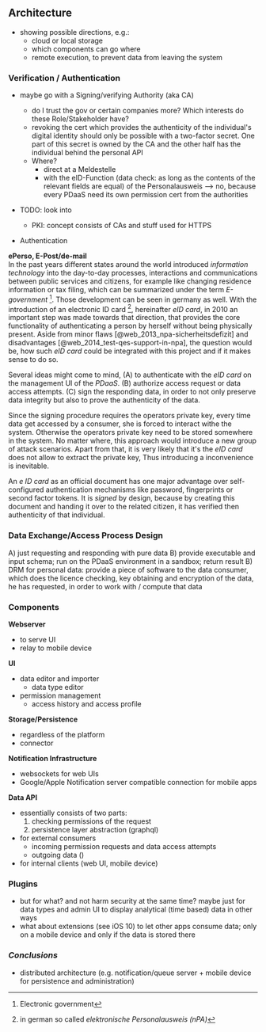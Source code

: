 ## Architecture



+   showing possible directions, e.g.:
    -   cloud or local storage
    -   which components can go where
    -   remote execution, to prevent data from leaving the system



### Verification / Authentication

+   maybe go with a Signing/verifying Authority (aka CA)
    -   do I trust the gov or certain companies more? Which interests do these Role/Stakeholder 
        have?
    -   revoking the cert which provides the authenticity of the individual's digital identity 
        should only be possible with a two-factor secret. One part of this secret is owned by 
        the CA and the other half has the individual behind the personal API
    -   Where?
        +   direct at a Meldestelle
        +   with the eID-Function (data check: as long as the contents of the relevant fields are 
            equal) of the Personalausweis --> no, because every PDaaS need its own permission cert
            from the authorities
        
+   TODO: look into
    -   PKI: concept consists of CAs and stuff used for HTTPS 

    
+   Authentication 

__ePerso, E-Post/de-mail__\
In the past years different states around the world introduced *information technology* into the
day-to-day processes, interactions and communications between public services and citizens, for 
example like changing residence information or tax filing, which can be summarized under the term 
*E-government* [^abbr_egov]. Those development can be seen in germany as well. With the introduction
of an electronic ID card [^abbr_npa], hereinafter *eID card*, in 2010 an important step was made 
towards that direction, that provides the core functionality of authenticating a person by herself 
without being physically present. Aside from minor flaws [@web_2013_npa-sicherheitsdefizit] and 
disadvantages [@web_2014_test-qes-support-in-npa], the question would be, how such *eID card* could 
be integrated with this project and if it makes sense to do so. 

Several ideas might come to mind, (A) to authenticate with the *eID card* on the management UI of 
the *PDaaS*. (B) authorize access request or data access attempts. (C) sign the responding data,
in order to not only preserve data integrity but also to prove the authenticity of the data.

Since the signing procedure requires the operators private key, every time data get accessed by
a consumer, she is forced to interact withe the system. Otherwise the operators private key need to 
be stored somewhere in the system. No matter where, this approach would introduce a new group of 
attack scenarios. Apart from that, it is very likely that it's the *eID card* does not allow to
extract the private key, Thus introducing a inconvenience is inevitable.

An *e ID card* as an official document has one major advantage over self-configured authentication 
mechanisms like password, fingerprints or second factor tokens. It is *signed* by design, because 
by creating this document and handing it over to the related citizen, it has verified then 
authenticity of that individual.  


[^abbr_egov]: Electronic government

[^abbr_npa]: in german so called *elektronische Personalausweis (nPA)*


### Data Exchange/Access Process Design

A)  just requesting and responding with pure data
B)  provide executable and input schema; run on the PDaaS environment in a sandbox; return result
B)  DRM for personal data: provide a piece of software to the data consumer, which does the licence 
    checking, key obtaining and encryption of the data, he has requested, in order to work 
    with / compute that data



### Components

__Webserver__
+   to serve UI
+   relay to mobile device

__UI__
+   data editor and importer
    -   data type editor
+   permission management
    -   access history and access profile
    
__Storage/Persistence__
+   regardless of the platform
+   connector
    
__Notification Infrastructure__
+   websockets for web UIs
+   Google/Apple Notification server compatible connection for mobile apps

__Data API__
+   essentially consists of two parts: 
    1)  checking permissions of the request
    2)  persistence layer abstraction (graphql)
+   for external consumers
    -   incoming permission requests and data access attempts
    -   outgoing data ()
+   for internal clients (web UI, mobile device)



### Plugins

+   but for what? and not harm security at the same time?
    maybe just for data types and admin UI to display analytical (time based) data in other ways
+   what about extensions (see iOS 10) to let other apps consume data; only on a mobile device and 
    only if the data is stored there



### *Conclusions*

+   distributed architecture (e.g. notification/queue server + mobile device for persistence
    and administration)
